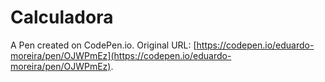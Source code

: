 # Calculadora

A Pen created on CodePen.io. Original URL: [https://codepen.io/eduardo-moreira/pen/OJWPmEz](https://codepen.io/eduardo-moreira/pen/OJWPmEz).


